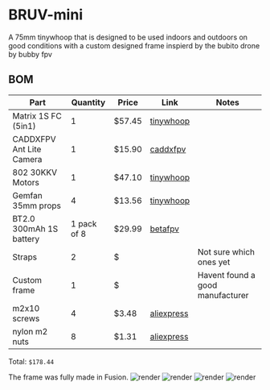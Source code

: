 # BRUV-mini

A 75mm tinywhoop that is designed to be used indoors and outdoors on good conditions with a custom designed frame inspierd by the bubito drone by bubby fpv

## BOM

| Part                         | Quantity | Price  | Link                                                                                                                       | Notes                                                           |
| ---------------------------- | -------- | ------ | -------------------------------------------------------------------------------------------------------------------------- | --------------------------------------------------------------- |
| Matrix 1S FC (5in1)          | 1        | $57.45 | [tinywhoop](https://www.tinywhoop.com/collections/electronics/products/matrixfc)                                           |
| CADDXFPV Ant Lite Camera     | 1        | $15.90 | [caddxfpv](https://caddxfpv.com/products/caddxfpv-ant-lite-4-3-fpvcycle-edition)                                           |
| 802 30KKV Motors             | 1        | $47.10 | [tinywhoop](https://www.tinywhoop.com/collections/802-motors/products/802-30kkv-rockets-project-topspin-tiny-whoop-motors) |
| Gemfan 35mm props            | 4        | $13.56 | [tinywhoop](https://www.tinywhoop.com/products/gemfan-3-bladed-35mm-1mm-shaft-props?variant=42160686497956)                |
| BT2.0 300mAh 1S battery      | 1 pack of 8  | $29.99 | [betafpv](https://betafpv.com/collections/batt-1s/products/bt2-0-300mah-1s-30c-battery-8pcs)                           |
| Straps                       | 2        | $ |                                                                                                                                 |Not sure which ones yet
| Custom frame                 | 1        | $ |                                                                                                                                 |Havent found a good manufacturer
| m2x10 screws                 | 4        | $3.48 |  [aliexpress](https://pt.aliexpress.com/item/1005007249068859.html?spm=a2g0o.productlist.main.8.6989I79zI79zVA&aem_p4p_detail=202506260340284968824308862000002391743&algo_pvid=2a686818-4f1a-44a3-acba-2a08d97918e9&algo_exp_id=2a686818-4f1a-44a3-acba-2a08d97918e9-7&pdp_ext_f=%7B%22order%22%3A%221703%22%2C%22eval%22%3A%221%22%7D&pdp_npi=4%40dis%21EUR%212.97%212.97%21%21%213.39%213.39%21%402103847817509344282103700eb368%2112000039947102296%21sea%21PT%216372042523%21X&curPageLogUid=LIRkOpvgeLgl&utparam-url=scene%3Asearch%7Cquery_from%3A&search_p4p_id=202506260340284968824308862000002391743_2)                                         |
| nylon m2 nuts                | 8        | $1.31 | [aliexpress](https://pt.aliexpress.com/item/1005005203028580.html?spm=a2g0o.productlist.main.2.6a7e5165o0YQSd&algo_pvid=45368365-0c47-445c-9c74-579d4e111e16&algo_exp_id=45368365-0c47-445c-9c74-579d4e111e16-1&pdp_ext_f=%7B%22order%22%3A%221018%22%2C%22eval%22%3A%221%22%7D&pdp_npi=4%40dis%21EUR%211.40%211.37%21%21%2111.44%2111.22%21%402103963717509350799621704ecaa1%2112000032138763289%21sea%21PT%216372042523%21X&curPageLogUid=AHVCUEDyPIY6&utparam-url=scene%3Asearch%7Cquery_from%3A)                                                                                                                                                                                            |


Total: `$178.44`  

The frame was fully made in Fusion.
![render](https://hc-cdn.hel1.your-objectstorage.com/s/v3/4f4e4da85feec8a0dba3f21e50d8a119f62831bd_mini_drone_frame_2025-jun-12_03-24-35pm-000_customizedview15170929896.png)
![render](https://hc-cdn.hel1.your-objectstorage.com/s/v3/dd0f6015f9e2e8982eb5450ec031ed1e8dcf34ab_mini_drone_frame_2025-jun-12_03-32-30pm-000_customizedview33476468584.png)
![render](https://hc-cdn.hel1.your-objectstorage.com/s/v3/c7a732422ddc65ffb56d95d5c2db8654ff6ba528_mini_drone_frame_2025-jun-12_03-33-45pm-000_customizedview23452069027.png)
![render](https://hc-cdn.hel1.your-objectstorage.com/s/v3/45ded27c9e98514d4d0557f3b4dc4cd2a47f5451_mini_drone_frame_2025-jun-12_03-35-29pm-000_customizedview38184516535.png)
